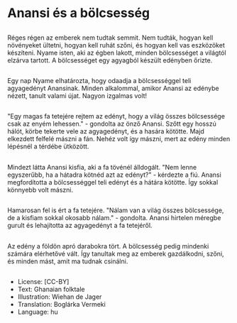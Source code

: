 # Anansi és a bölcsesség

##
Réges régen az emberek nem tudtak semmit. Nem tudták, hogyan kell növényeket ültetni, hogyan kell ruhát szőni, és hogyan kell vas eszközöket készíteni. Nyame isten, aki az égben lakott, minden bölcsességet a világtól elzárva tartott. A bölcsességet egy agyagból készült edényben őrizte.

##
Egy nap Nyame elhatározta, hogy odaadja a bölcsességgel teli agyagedényt Anansinak. Minden alkalommal, amikor Anansi az edénybe nézett, tanult valami újat. Nagyon izgalmas volt!

##
"Egy magas fa tetejére rejtem az edényt, hogy a világ összes bölcsessége csak az enyém lehessen." - gondolta az önző Anansi. Szőtt egy hosszú hálót, körbe tekerte vele az agyagedényt, és a hasára kötötte. Majd elkezdett felfelé mászni a fán. Nehéz volt így mászni, mert az edény minden lépésnél a térdébe ütközött.

##
Mindezt látta Anansi kisfia, aki a fa tövénél álldogált. "Nem lenne egyszerűbb, ha a hátadra kötnéd azt az edényt?" - kérdezte a fiú. Anansi megfordította a bölcsességgel teli edényt és a hátára kötötte. Így sokkal könnyebb volt mászni.

##
Hamarosan fel is ért a fa tetejére. "Nálam van a világ összes bölcsessége, de a kisfiam sokkal okosabb nálam." - gondolta. Anansi hirtelen méregbe gurult és lehajította az agyagedényt a fa tetejéről.

##
Az edény a földön apró darabokra tört. A bölcsesség pedig mindenki számára elérhetővé vált. Így tanultak meg az emberek gazdálkodni, szőni, és minden mást, amit ma tudnak csinálni.

##
* License: [CC-BY]
* Text: Ghanaian folktale
* Illustration: Wiehan de Jager
* Translation: Boglárka Vermeki
* Language: hu
